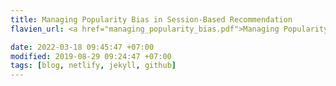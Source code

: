 ```yaml
---
title: Managing Popularity Bias in Session-Based Recommendation
flavien_url: <a href="managing_popularity_bias.pdf">Managing Popularity Bias in Session-Based Recommendation</a> 

date: 2022-03-18 09:45:47 +07:00
modified: 2019-08-29 09:24:47 +07:00
tags: [blog, netlify, jekyll, github]
---
```

